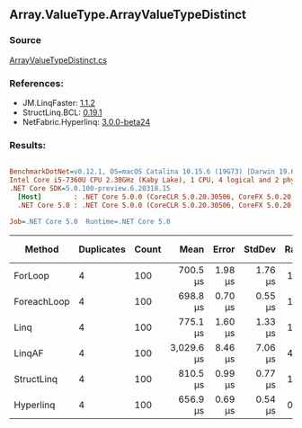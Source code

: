 ﻿## Array.ValueType.ArrayValueTypeDistinct

### Source
[ArrayValueTypeDistinct.cs](../LinqBenchmarks/Array/ValueType/ArrayValueTypeDistinct.cs)

### References:
- JM.LinqFaster: [1.1.2](https://www.nuget.org/packages/JM.LinqFaster/1.1.2)
- StructLinq.BCL: [0.19.1](https://www.nuget.org/packages/StructLinq.BCL/0.19.1)
- NetFabric.Hyperlinq: [3.0.0-beta24](https://www.nuget.org/packages/NetFabric.Hyperlinq/3.0.0-beta24)

### Results:
``` ini

BenchmarkDotNet=v0.12.1, OS=macOS Catalina 10.15.6 (19G73) [Darwin 19.6.0]
Intel Core i5-7360U CPU 2.30GHz (Kaby Lake), 1 CPU, 4 logical and 2 physical cores
.NET Core SDK=5.0.100-preview.6.20318.15
  [Host]        : .NET Core 5.0.0 (CoreCLR 5.0.20.30506, CoreFX 5.0.20.30506), X64 RyuJIT
  .NET Core 5.0 : .NET Core 5.0.0 (CoreCLR 5.0.20.30506, CoreFX 5.0.20.30506), X64 RyuJIT

Job=.NET Core 5.0  Runtime=.NET Core 5.0  

```
|      Method | Duplicates | Count |       Mean |   Error |  StdDev | Ratio | RatioSD |     Gen 0 | Gen 1 | Gen 2 | Allocated |
|------------ |----------- |------ |-----------:|--------:|--------:|------:|--------:|----------:|------:|------:|----------:|
|     ForLoop |          4 |   100 |   700.5 μs | 1.98 μs | 1.76 μs |  1.00 |    0.00 | 1095.7031 |     - |     - |   2.19 MB |
| ForeachLoop |          4 |   100 |   698.8 μs | 0.70 μs | 0.55 μs |  1.00 |    0.00 | 1095.7031 |     - |     - |   2.19 MB |
|        Linq |          4 |   100 |   775.1 μs | 1.60 μs | 1.33 μs |  1.11 |    0.00 | 1092.7734 |     - |     - |   2.18 MB |
|      LinqAF |          4 |   100 | 3,029.6 μs | 8.46 μs | 7.06 μs |  4.32 |    0.02 | 2187.5000 |     - |     - |   4.36 MB |
|  StructLinq |          4 |   100 |   810.5 μs | 0.99 μs | 0.77 μs |  1.16 |    0.00 | 1086.9141 |     - |     - |   2.17 MB |
|   Hyperlinq |          4 |   100 |   656.9 μs | 0.69 μs | 0.54 μs |  0.94 |    0.00 | 1045.8984 |     - |     - |   2.09 MB |
